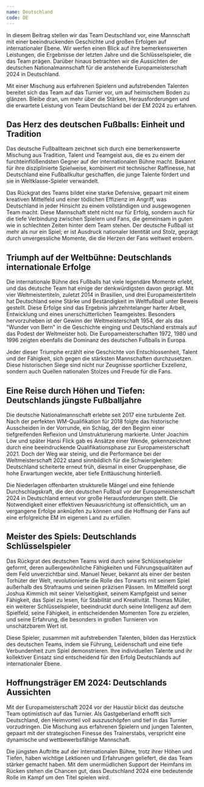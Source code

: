 ```yaml
---
name: Deutschland
code: DE
---
```


In diesem Beitrag stellen wir das Team Deutschland vor, eine Mannschaft mit einer beeindruckenden Geschichte und großen Erfolgen auf internationaler Ebene. Wir werfen einen Blick auf ihre bemerkenswerten Leistungen, die Ergebnisse der letzten Jahre und die Schlüsselspieler, die das Team prägen. Darüber hinaus betrachten wir die Aussichten der deutschen Nationalmannschaft für die anstehende Europameisterschaft 2024 in Deutschland. 

Mit einer Mischung aus erfahrenen Spielern und aufstrebenden Talenten bereitet sich das Team auf das Turnier vor, um auf heimischem Boden zu glänzen. Bleibe dran, um mehr über die Stärken, Herausforderungen und die erwartete Leistung von Team Deutschland bei der EM 2024 zu erfahren.


## Das Herz des deutschen Fußballs: Einheit und Tradition

Das deutsche Fußballteam zeichnet sich durch eine bemerkenswerte Mischung aus Tradition, Talent und Teamgeist aus, die es zu einem der furchteinflößendsten Gegner auf der internationalen Bühne macht. Bekannt für ihre disziplinierte Spielweise, kombiniert mit technischer Raffinesse, hat Deutschland eine Fußballkultur geschaffen, die junge Talente fördert und sie in Weltklasse-Spieler verwandelt. 

Das Rückgrat des Teams bildet eine starke Defensive, gepaart mit einem kreativen Mittelfeld und einer tödlichen Effizienz im Angriff, was Deutschland in jeder Hinsicht zu einem vollständigen und ausgewogenen Team macht. Diese Mannschaft steht nicht nur für Erfolg, sondern auch für die tiefe Verbindung zwischen Spielern und Fans, die gemeinsam in guten wie in schlechten Zeiten hinter dem Team stehen. Der deutsche Fußball ist mehr als nur ein Spiel; er ist Ausdruck nationaler Identität und Stolz, geprägt durch unvergessliche Momente, die die Herzen der Fans weltweit erobern.


## Triumph auf der Weltbühne: Deutschlands internationale Erfolge

Die internationale Bühne des Fußballs hat viele legendäre Momente erlebt, und das deutsche Team hat einige der denkwürdigsten davon geprägt. Mit vier Weltmeistertiteln, zuletzt 2014 in Brasilien, und drei Europameistertiteln hat Deutschland seine Stärke und Beständigkeit im Weltfußball unter Beweis gestellt. Diese Erfolge sind das Ergebnis jahrzehntelanger harter Arbeit, Entwicklung und eines unerschütterlichen Teamgeistes. Besonders hervorzuheben ist der Gewinn der Weltmeisterschaft 1954, der als das "Wunder von Bern" in die Geschichte einging und Deutschland erstmals auf das Podest der Weltmeister hob. Die Europameisterschaften 1972, 1980 und 1996 zeigten ebenfalls die Dominanz des deutschen Fußballs in Europa. 

Jeder dieser Triumphe erzählt eine Geschichte von Entschlossenheit, Talent und der Fähigkeit, sich gegen die stärksten Mannschaften durchzusetzen. Diese historischen Siege sind nicht nur Zeugnisse sportlicher Exzellenz, sondern auch Quellen nationalen Stolzes und Freude für die Fans.


## Eine Reise durch Höhen und Tiefen: Deutschlands jüngste Fußballjahre

Die deutsche Nationalmannschaft erlebte seit 2017 eine turbulente Zeit. Nach der perfekten WM-Qualifikation für 2018 folgte das historische Ausscheiden in der Vorrunde, ein Schlag, der den Beginn einer tiefgreifenden Reflexion und Umstrukturierung markierte. Unter Joachim Löw und später Hansi Flick gab es Ansätze einer Wende, gekennzeichnet durch eine beeindruckende Qualifikationsphase zur Europameisterschaft 2021. Doch der Weg war steinig, und die Performance bei der Weltmeisterschaft 2022 stand sinnbildlich für die Schwierigkeiten: Deutschland scheiterte erneut früh, diesmal in einer Gruppenphase, die hohe Erwartungen weckte, aber tiefe Enttäuschung hinterließ. 

Die Niederlagen offenbarten strukturelle Mängel und eine fehlende Durchschlagskraft, die den deutschen Fußball vor der Europameisterschaft 2024 in Deutschland erneut vor große Herausforderungen stellt. Die Notwendigkeit einer effektiven Neuausrichtung ist offensichtlich, um an vergangene Erfolge anknüpfen zu können und die Hoffnung der Fans auf eine erfolgreiche EM im eigenen Land zu erfüllen.


## Meister des Spiels: Deutschlands Schlüsselspieler

Das Rückgrat des deutschen Teams wird durch seine Schlüsselspieler geformt, deren außergewöhnliche Fähigkeiten und Führungsqualitäten auf dem Feld unverzichtbar sind. Manuel Neuer, bekannt als einer der besten Torhüter der Welt, revolutionierte die Rolle des Torwarts mit seinem Spiel außerhalb des Strafraums und seinen präzisen Pässen. Im Mittelfeld sorgt Joshua Kimmich mit seiner Vielseitigkeit, seinem Kampfgeist und seiner Fähigkeit, das Spiel zu lesen, für Stabilität und Kreativität. Thomas Müller, ein weiterer Schlüsselspieler, beeindruckt durch seine Intelligenz auf dem Spielfeld, seine Fähigkeit, in entscheidenden Momenten Tore zu erzielen, und seine Erfahrung, die besonders in großen Turnieren von unschätzbarem Wert ist. 

Diese Spieler, zusammen mit aufstrebenden Talenten, bilden das Herzstück des deutschen Teams, indem sie Führung, Leidenschaft und eine tiefe Verbundenheit zum Spiel demonstrieren. Ihre individuellen Talente und ihr kollektiver Einsatz sind entscheidend für den Erfolg Deutschlands auf internationaler Ebene.


## Hoffnungsträger EM 2024: Deutschlands Aussichten

Mit der Europameisterschaft 2024 vor der Haustür blickt das deutsche Team optimistisch auf das Turnier. Als Gastgeberland erhofft sich Deutschland, den Heimvorteil voll auszuschöpfen und tief in das Turnier vorzudringen. Die Mischung aus erfahrenen Spielern und jungen Talenten, gepaart mit der strategischen Finesse des Trainerstabs, verspricht eine dynamische und wettbewerbsfähige Mannschaft. 

Die jüngsten Auftritte auf der internationalen Bühne, trotz ihrer Höhen und Tiefen, haben wichtige Lektionen und Erfahrungen geliefert, die das Team stärker gemacht haben. Mit dem unermüdlichen Support der Heimfans im Rücken stehen die Chancen gut, dass Deutschland 2024 eine bedeutende Rolle im Kampf um den Titel spielen wird.

